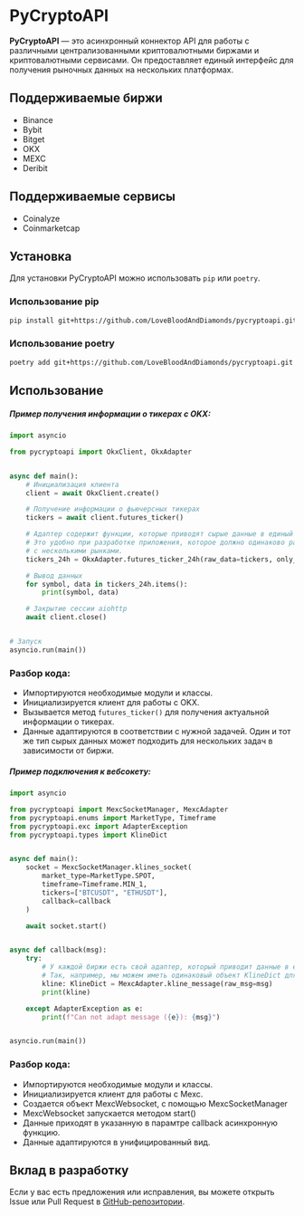 # PyCryptoAPI

**PyCryptoAPI** — это асинхронный коннектор API для работы с различными централизованными криптовалютными биржами и
криптовалютными сервисами. Он предоставляет единый интерфейс для получения рыночных данных на нескольких платформах.

## Поддерживаемые биржи

- Binance
- Bybit
- Bitget
- OKX
- MEXC
- Deribit

## Поддерживаемые сервисы

- Coinalyze
- Coinmarketcap

## Установка

Для установки PyCryptoAPI можно использовать `pip` или `poetry`.

### Использование pip

```bash
pip install git+https://github.com/LoveBloodAndDiamonds/pycryptoapi.git@main
```

### Использование poetry

```bash
poetry add git+https://github.com/LoveBloodAndDiamonds/pycryptoapi.git
```

## Использование

##### Пример получения информации о тикерах с OKX:

```python
import asyncio

from pycryptoapi import OkxClient, OkxAdapter


async def main():
    # Инициализация клиента
    client = await OkxClient.create()

    # Получение информации о фьючерсных тикерах
    tickers = await client.futures_ticker()

    # Адаптер содержит функции, которые приводят сырые данные в единый вид для всех бирж.
    # Это удобно при разработке приложения, которое должно одинаково работать сразу
    # с несколькими рынками.
    tickers_24h = OkxAdapter.futures_ticker_24h(raw_data=tickers, only_usdt=True)

    # Вывод данных
    for symbol, data in tickers_24h.items():
        print(symbol, data)

    # Закрытие сессии aiohttp
    await client.close()


# Запуск
asyncio.run(main())
```

### Разбор кода:

- Импортируются необходимые модули и классы.
- Инициализируется клиент для работы с OKX.
- Вызывается метод `futures_ticker()` для получения актуальной информации о тикерах.
- Данные адаптируются в соответствии с нужной задачей. Один и тот же тип сырых данных может подходить для нескольких
  задач в зависимости от биржи.

##### Пример подключения к вебсокету:

```python
import asyncio

from pycryptoapi import MexcSocketManager, MexcAdapter
from pycryptoapi.enums import MarketType, Timeframe
from pycryptoapi.exc import AdapterException
from pycryptoapi.types import KlineDict


async def main():
    socket = MexcSocketManager.klines_socket(
        market_type=MarketType.SPOT,
        timeframe=Timeframe.MIN_1,
        tickers=["BTCUSDT", "ETHUSDT"],
        callback=callback
    )

    await socket.start()


async def callback(msg):
    try:
        # У каждой биржи есть свой адаптер, который приводит данные в единый формат.
        # Так, например, мы можем иметь одинаковый объект KlineDict для любой биржи.
        kline: KlineDict = MexcAdapter.kline_message(raw_msg=msg)
        print(kline)

    except AdapterException as e:
        print(f"Can not adapt message ({e}): {msg}")


asyncio.run(main())
```

### Разбор кода:

- Импортируются необходимые модули и классы.
- Инициализируется клиент для работы с Mexc.
- Создается объект MexcWebsocket, с помощью MexcSocketManager
- MexcWebsocket запускается методом start()
- Данные приходят в указанную в парамтре callback асинхронную функцию.
- Данные адаптируются в унифицированный вид.

## Вклад в разработку

Если у вас есть предложения или исправления, вы можете открыть Issue или Pull Request
в [GitHub-репозитории](https://github.com/LoveBloodAndDiamonds/pycryptoapi).
